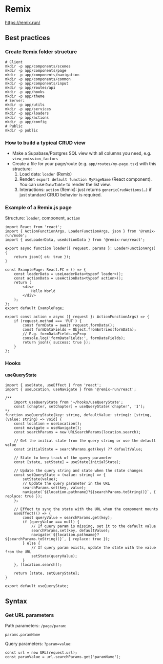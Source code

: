 # Remix

https://remix.run/

## Best practices

### Create Remix folder structure

	# Client
	mkdir -p app/components/scenes
	mkdir -p app/components/page
	mkdir -p app/components/navigation
	mkdir -p app/components/common
	mkdir -p app/components/input
	mkdir -p app/routes/api
	mkdir -p app/hooks
	mkdir -p app/theme
	# Server:
	mkdir -p app/utils
	mkdir -p app/services
	mkdir -p app/loaders
	mkdir -p app/actions
	mkdir -p app/config
	# Public
	mkdir -p public

### How to build a typical CRUD view

- Make a Supabase/Postgres SQL view with all columns you need, e.g. `view_emission_factors`
- Create a file for your page/route (e.g. `app/routes/my-page.tsx`) with this structure:
	1. Load data: `loader` (Remix)
	2. Render: `export default function MyPageName` (React component). You can use `DataTable` to render the list view.
	3. Interactions: `action` (Remix): just returns `genericCrudActions(…)` if just standard CRUD behavior is required.

### Example of a Remix.js page

Structure: `loader`, component, `action`

	import React from 'react';
	import { ActionFunctionArgs, LoaderFunctionArgs, json } from '@remix-run/node';
	import { useLoaderData, useActionData } from '@remix-run/react';

	export async function loader({ request, params }: LoaderFunctionArgs) {
		return json({ ok: true });
	}

	const ExamplePage: React.FC = () => {
		const loaderData = useLoaderData<typeof loader>();
		const actionData = useActionData<typeof action>();
		return (
			<div>
				Hello World
			</div>
		);
	};
	export default ExamplePage;

	export const action = async ({ request }: ActionFunctionArgs) => {
		if (request.method === 'PUT') {
			const formData = await request.formData();
			const formDataFields = Object.fromEntries(formData);
			// E.g. formDataFields.myProp
			console.log('formDataFields:', formDataFields);
			return json({ success: true });
		}
	};

### Hooks

#### useQueryState

	import { useState, useEffect } from 'react';
	import { useLocation, useNavigate } from '@remix-run/react';

	/**
		import useQueryState from '~/hooks/useQueryState';
		const [chapter, setChapter] = useQueryState('chapter', '1');
	*/
	function useQueryState(key: string, defaultValue: string): [string, (value: string) => void] {
		const location = useLocation();
		const navigate = useNavigate();
		const searchParams = new URLSearchParams(location.search);

		// Get the initial state from the query string or use the default value
		const initialState = searchParams.get(key) ?? defaultValue;

		// State to keep track of the query parameter
		const [state, setState] = useState(initialState);

		// Update the query string and state when the state changes
		const setQueryState = (value: string) => {
			setState(value);
			// Update the query parameter in the URL
			searchParams.set(key, value);
			navigate(`${location.pathname}?${searchParams.toString()}`, { replace: true });
		};

		// Effect to sync the state with the URL when the component mounts
		useEffect(() => {
			const queryValue = searchParams.get(key);
			if (queryValue === null) {
				// If query param is missing, set it to the default value
				searchParams.set(key, defaultValue);
				navigate(`${location.pathname}?${searchParams.toString()}`, { replace: true });
			} else {
				// If query param exists, update the state with the value from the URL
				setState(queryValue);
			}
		}, [location.search]);

		return [state, setQueryState];
	}

	export default useQueryState;


## Syntax

### Get URL parameters

Path parameters: `/page/param`:

	params.paramName

Query parameters: `?param=value`:

	const url = new URL(request.url);
	const paramValue = url.searchParams.get('paramName');

